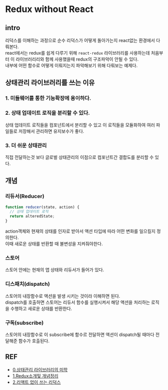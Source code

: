 # Redux without React

## intro

리덕스를 이해하는 과정으로 순수 리덕스가 어떻게 돌아가는지 react없는 환경에서 다뤄본다.  
react에서는 redux를 쉽게 다루기 위해 `react-redux` 라이브러리를 사용하는데 처음부터 이 라이브러리리와 함께 사용했을때 redux의 구조파악이 안될 수 있다.  
내부에 어떤 함수로 어떻게 이뤄지는지 파악해보기 위해 다뤄보는 예제다.

## 상태관리 라이브러리를 쓰는 이유

### 1. 미들웨어를 통한 기능확장에 용이하다.

### 2. 상태 업데이트 로직을 분리할 수 있다.

상태 업데이트 로직들을 컴포넌트에서 분리할 수 있고 이 로직들을 모듈화하여 여러 파일들로 저장해서 관리하면 유지보수가 좋다.

### 3. 더 쉬운 상태관리

직접 전달하는것 보다 글로벌 상태관리의 이점으로 컴포넌트간 결합도를 분리할 수 있다.

## 개념

### 리듀서(Reducer)

```js
function reducer(state, action) {
  // 상태 업데이트 로직
  return alteredState;
}
```

action객체와 현재의 상태를 인자로 받아서 액션 타입에 따라 어떤 변화를 일으킬지 정의한다.  
이때 새로운 상태를 반환할 때 불변성을 지켜줘야한다.

### 스토어

스토어 안에는 현재의 앱 상태와 리듀서가 들어가 있다.

### 디스패치(dispatch)

스토어의 내장함수로 액션을 발생 시키는 것이라 이해하면 된다.  
dispatch를 호출하면 스토어는 리듀서 함수를 실행시켜서 해당 액션을 처리하는 로직을 수행하고 새로운 상태를 반환한다.

### 구독(subscribe)

스토어의 내장함수로 이 subscribe에 함수르 전달하면 액션이 dispatch될 때마다 전달해준 함수가 호출된다.

## REF

- [0.상태관리 라이브러리의 미학](https://velog.io/@velopert/redux-or-mobx)
- [1.Redux소개및 개념정리](https://velog.io/@velopert/Redux-1-%EC%86%8C%EA%B0%9C-%EB%B0%8F-%EA%B0%9C%EB%85%90%EC%A0%95%EB%A6%AC-zxjlta8ywt#12.-%EA%B0%9C%EB%85%90-%EB%AF%B8%EB%A6%AC-%EC%A0%95%EB%A6%AC%ED%95%98%EA%B8%B0)
- [2.리액트 없이 쓰는 리덕스](https://velog.io/@velopert/Redux-2-%EB%A6%AC%EC%95%A1%ED%8A%B8-%EC%97%86%EC%9D%B4-%EC%93%B0%EB%8A%94-%EB%A6%AC%EB%8D%95%EC%8A%A4-cijltabbd7)
